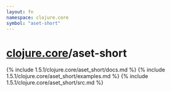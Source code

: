 ```yaml
---
layout: fn
namespace: clojure.core
symbol: "aset-short"
---
```


# [clojure.core](../)/aset-short

{% include 1.5.1/clojure.core/aset_short/docs.md %}
{% include 1.5.1/clojure.core/aset_short/examples.md %}
{% include 1.5.1/clojure.core/aset_short/src.md %}

